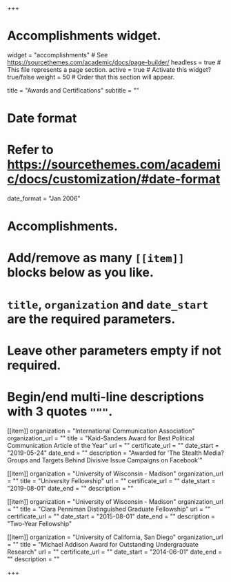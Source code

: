 +++
# Accomplishments widget.
widget = "accomplishments"  # See https://sourcethemes.com/academic/docs/page-builder/
headless = true  # This file represents a page section.
active = true  # Activate this widget? true/false
weight = 50  # Order that this section will appear.

title = "Awards and Certifications"
subtitle = ""

# Date format
#   Refer to https://sourcethemes.com/academic/docs/customization/#date-format
date_format = "Jan 2006"

# Accomplishments.
#   Add/remove as many `[[item]]` blocks below as you like.
#   `title`, `organization` and `date_start` are the required parameters.
#   Leave other parameters empty if not required.
#   Begin/end multi-line descriptions with 3 quotes `"""`.

[[item]]
  organization = "International Communication Association"
  organization_url = ""
  title = "Kaid-Sanders Award for Best Political Communication Article of the Year"
  url = ""
  certificate_url = ""
  date_start = "2019-05-24"
  date_end = ""
  description = "Awarded for 'The Stealth Media? Groups and Targets Behind Divisive Issue Campaigns on Facebook'"

  [[item]]
    organization = "University of Wisconsin - Madison"
    organization_url = ""
    title = "University Fellowship"
    url = ""
    certificate_url = ""
    date_start = "2019-08-01"
    date_end = ""
    description = ""

  [[item]]
    organization = "University of Wisconsin - Madison"
    organization_url = ""
    title = "Clara Penniman Distinguished Graduate Fellowship"
    url = ""
    certificate_url = ""
    date_start = "2015-08-01"
    date_end = ""
    description = "Two-Year Fellowship"

[[item]]
  organization = "University of California, San Diego"
  organization_url = ""
  title = "Michael Addison Award for Outstanding Undergraduate Research"
  url = ""
  certificate_url = ""
  date_start = "2014-06-01"
  date_end = ""
  description = ""

+++
